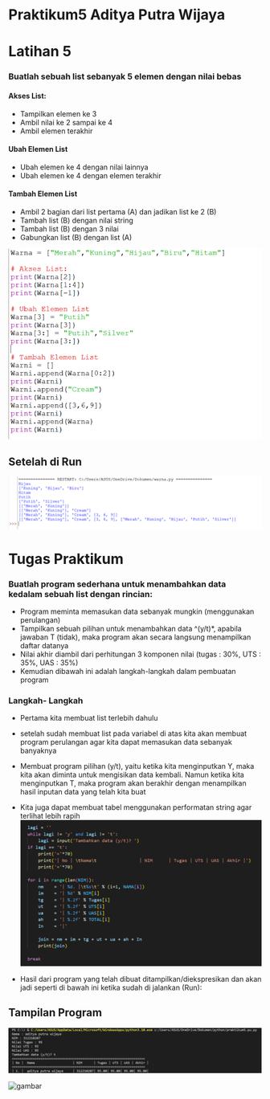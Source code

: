 # Praktikum5 Aditya Putra Wijaya

# Latihan 5
### Buatlah sebuah list sebanyak 5 elemen dengan nilai bebas

#### Akses List:
- Tampilkan elemen ke 3
- Ambil nilai ke 2 sampai ke 4
- Ambil elemen terakhir

#### Ubah Elemen List
- Ubah elemen ke 4 dengan nilai lainnya
- Ubah elemen ke 4 dengan elemen terakhir

#### Tambah Elemen List
- Ambil 2 bagian dari list pertama (A) dan jadikan list ke 2 (B)
- Tambah list (B) dengan nilai string
- Tambah list (B) dengan 3 nilai
- Gabungkan list (B) dengan list (A)

![gambar](gambar/bar3.png)
## Setelah di Run 
![gambar](gambar/bar2.png)


# Tugas Praktikum
### Buatlah program sederhana untuk menambahkan data kedalam sebuah list dengan rincian:
- Program meminta memasukan data sebanyak mungkin (menggunakan perulangan)
- Tampilkan sebuah pilihan untuk menambahkan data ^(y/t)*, apabila jawaban T (tidak), maka program akan secara langsung menampilkan daftar datanya
- Nilai akhir diambil dari perhitungan 3 komponen nilai (tugas : 30%, UTS : 35%, UAS : 35%)
- Kemudian dibawah ini adalah langkah-langkah dalam pembuatan program

### Langkah- Langkah
- Pertama kita membuat list terlebih dahulu
- setelah sudah membuat list pada variabel di atas kita akan membuat program perulangan agar kita dapat memasukan data sebanyak banyaknya
- Membuat program pilihan (y/t), yaitu ketika kita menginputkan Y, maka kita akan diminta untuk mengisikan data kembali. Namun ketika kita menginputkan T, maka program akan berakhir dengan menampilkan hasil inputan data yang telah kita buat
- Kita juga dapat membuat tabel menggunakan performatan string agar terlihat lebih rapih
![gambar](gambar/bar4.png)

- Hasil dari program yang telah dibuat ditampilkan/diekspresikan dan akan jadi seperti di bawah ini ketika sudah di jalankan (Run):
## Tampilan Program
![gambar](gambar/bar1.png)

![gambar](gambar/bar7.png)
